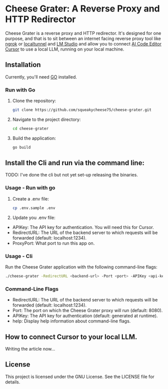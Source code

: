 # Cheese Grater: A Reverse Proxy and HTTP Redirector

Cheese Grater is a reverse proxy and HTTP redirector.  It's designed for one purpose, and that is to sit between an internet facing reverse proxy tool like [ngrok](https://ngrok.com/) or [localtunnel](https://theboroer.github.io/localtunnel-www/) and [LM Studio](https://lmstudio.ai/) and allow you to connect [AI Code Editor Cursor](https://www.cursor.com/) to use a local LLM, running on your local machine.

## Installation

Currently, you'll need [GO](https://go.dev/doc/install) installed.  

### Run with Go

1. Clone the repository:
    ```sh
    git clone https://github.com/squeakycheese75/cheese-grater.git
    ```

2. Navigate to the project directory:
    ```sh
    cd cheese-grater
    ```

3. Build the application:
    ```sh
    go build
    ```

## Install the Cli and run via the command line:

TODO:  I've done the cli but not yet set-up releasing the binaries.


### Usage - Run with go

1. Create a .env file:
    ```sh
    cp .env.sample .env
    ```

2. Update you .env file:
- APIKey: The API key for authentication.  You will need this for Cursor.
- RedirectURL: The URL of the backend server to which requests will be forwarded (default: localhost:1234).
- ProxyPort:  What port to run this app on.

### Usage - Cli

Run the Cheese Grater application with the following command-line flags:

```sh
./cheese-grater -RedirectURL <backend-url> -Port <port> -APIKey <api-key>
```

### Command-Line Flags
- RedirectURL: The URL of the backend server to which requests will be forwarded (default: localhost:1234).
- Port: The port on which the Cheese Grater proxy will run (default: 8080).
- APIKey: The API key for authentication (default: generated at runtime).
- help: Display help information about command-line flags.


## How to connect Cursor to your local LLM.

Writing the article now...

## License
This project is licensed under the GNU License. See the LICENSE file for details.